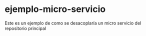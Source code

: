 # ejemplo-micro-servicio
Este es un ejemplo de como se desacoplaría un micro servicio del repositorio principal 
